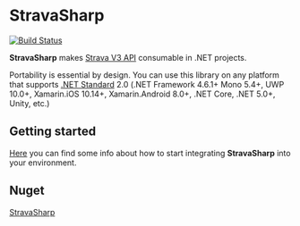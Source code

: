 # StravaSharp

[![Build Status](https://app.bitrise.io/app/863736459f8c67df/status.svg?token=UeYuCvD4a6S_XMPWdMriVg&branch=develop)](https://app.bitrise.io/app/863736459f8c67df)

**StravaSharp** makes [Strava V3 API](https://developers.strava.com/docs/reference/) consumable in .NET projects.

Portability is essential by design. You can use this library on any platform that supports [.NET Standard](https://docs.microsoft.com/en-us/dotnet/standard/net-standard) 2.0 (.NET Framework 4.6.1+ Mono 5.4+, UWP 10.0+, Xamarin.iOS 10.14+, Xamarin.Android 8.0+, .NET Core, .NET 5.0+, Unity, etc.)

## Getting started

[Here](https://github.com/gabornemeth/StravaSharp/blob/master/GettingStarted.md) you can find some info about how to start integrating **StravaSharp** into your environment.

## Nuget

[StravaSharp](https://www.nuget.org/packages/StravaSharp/)
